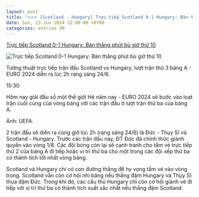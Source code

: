 ```yaml
---
layout: post
title: "🔥🔥🔥 [Scotland - Hungary] Trực tiếp Scotland 0-1 Hungary: Bàn thắng phút bù giờ thứ 10"
date: Sun, 23 Jun 2024 12:00:00 +0700
categories: entries VN
---
```

[Trực tiếp Scotland 0-1 Hungary: Bàn thắng phút bù giờ thứ 10](https://vov.vn/the-thao/truc-tiep-scotland-vs-hungary-chi-mot-con-duong-post1103289.vov)

![Trực tiếp Scotland 0-1 Hungary: Bàn thắng phút bù giờ thứ 10](https://vov-media.emitech.vn/sites/default/files/styles/og_image/public/2024-06/23_2.jpg?v=1719196729)

Tường thuật trực tiếp trận đấu Scotland vs Hungary, lượt trận thứ 3 bảng A - EURO 2024 diễn ra lúc 2h rạng sáng 24/6.

15:30

Hôm nay giải đấu số một thế giới Hè năm nay - EURO 2024 sẽ bước vào loạt trận cuối cùng của vòng bảng với các trận đấu ở lượt trận thứ ba của bảng A.

Ảnh: UEFA.

2 trận đấu sẽ diễn ra cùng giờ lúc 2h (rạng sáng 24/6) là Đức - Thụy Sĩ và Scotland - Hungary. Trước các trận đấu này, ĐT Đức đã chính thức giành quyền vào vòng 1/8. Các đội bóng còn lại sẽ cạnh tranh cho tấm vé trực tiếp thứ 2 của bảng A đi tiếp hoặc vị trí thứ ba cho một trong các đội xếp thứ ba có thành tích tốt nhất vòng bảng.

Scotland và Hungary chỉ có con đường thắng để hy vọng tấm vé vào vòng trong. Scotland vẫn còn cơ hội nhì bảng nếu thắng đậm Hungary và Thụy Sĩ thua đậm Đức. Trong khi đó, các cầu thủ Hungary chỉ còn cơ hội giành vé đi tiếp với vị trí thứ ba có thành tích xuất sắc nhất nếu thắng đậm Scotland.

